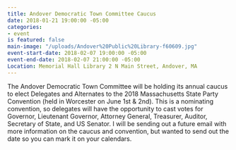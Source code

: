 ```yaml
---
title: Andover Democratic Town Committee Caucus
date: 2018-01-21 19:00:00 -05:00
categories:
- event
is featured: false
main-image: "/uploads/Andover%20Public%20Library-f60609.jpg"
event-start-date: 2018-02-07 19:00:00 -05:00
event-end-date: 2018-02-07 21:00:00 -05:00
Location: Memorial Hall Library 2 N Main Street, Andover, MA
---
```


The Andover Democratic Town Committee will be holding its annual caucus to elect Delegates and Alternates to the 2018 Massachusetts State Party Convention (held in Worcester on June 1st & 2nd).  This is a nominating convention, so delegates will have the opportunity to cast votes for Governor, Lieutenant Governor, Attorney General, Treasurer, Auditor, Secretary of State, and US Senator. I will be sending out a future email with more information on the caucus and convention, but wanted to send out the date so you can mark it on your calendars.